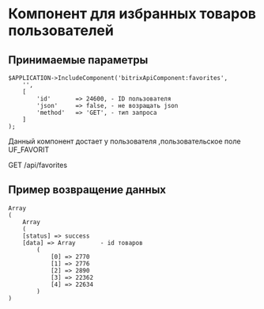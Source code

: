 # Компонент для избранных товаров пользователей
## Принимаемые параметры 
```
$APPLICATION->IncludeComponent('bitrixApiComponent:favorites',
	'',
	[
		'id'       => 24600, - ID пользователя
		'json'     => false, - не возращать json
		'method'   => 'GET', - тип запроса
	]
);
```

Данный компонент достает у пользователя ,пользовательское поле UF_FAVORIT

GET /api/favorites

## Пример возвращение данных
```
Array
(
    Array
    (
    [status] => success
    [data] => Array       - id товаров
        (
            [0] => 2770
            [1] => 2776
            [2] => 2890
            [3] => 22362
            [4] => 22634
        )    
)
```